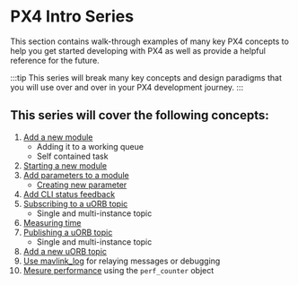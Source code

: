 # PX4 Intro Series

This section contains walk-through examples of many key PX4 concepts to help you get started developing with PX4 as well as provide a helpful reference for the future.

:::tip
This series will break many key concepts and design paradigms that you
will use over and over in your PX4 development journey.
:::

## This series will cover the following concepts:

1. [Add a new module](adding_a_new_module.md)
    - Adding it to a working queue
    - Self contained task
2. [Starting a new module](starting_new_module.md)
3. [Add parameters to a module](adding_parameters_to_module.md)
    - [Creating new parameter](creating_new_parameter.md)
4. [Add CLI status feedback](print_status.md)
5. [Subscribing to a uORB topic](uorb_subscription.md)
    - Single and multi-instance topic
6. [Measuring time](measuring_time.md)
7. [Publishing a uORB topic](uorb_publication.md)
    - Single and multi-instance topic
8. [Add a new uORB topic](adding_new_uorb_topic.md)
9. [Use mavlink_log](mavlink_log.md) for relaying messages or debugging
10. [Mesure performance](perf_counter.md) using the `perf_counter` object

